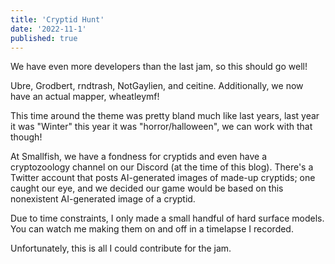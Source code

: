 ```yaml
---
title: 'Cryptid Hunt'
date: '2022-11-1'
published: true
---
```



We have even more developers than the last jam, so this should go well! 

Ubre, Grodbert, rndtrash, NotGaylien, and ceitine. Additionally, we now have an actual mapper, wheatleymf!

This time around the theme was pretty bland much like last years, last year it was "Winter" this year it was "horror/halloween",
we can work with that though!

<Heading title="Cryptid hunt" />

At Smallfish, we have a fondness for cryptids and even have a cryptozoology channel on our Discord (at the time of this blog). There's a Twitter account that posts AI-generated images of made-up cryptids; one caught our eye, and we decided our game would be based on this nonexistent AI-generated image of a cryptid.

<Heading title="Some Models" caption="By Luke" />

Due to time constraints, I only made a small handful of hard surface models. You can watch me making them on and off in a timelapse I recorded.

<Youtube id="hKKUZ20BAsk" />

Unfortunately, this is all I could contribute for the jam.
